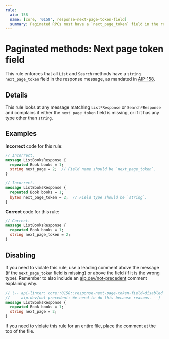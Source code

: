 ```yaml
---
rule:
  aip: 158
  name: [core, '0158', response-next-page-token-field]
  summary: Paginated RPCs must have a `next_page_token` field in the response.
---
```


# Paginated methods: Next page token field

This rule enforces that all `List` and `Search` methods have a
`string next_page_token` field in the response message, as mandated in
[AIP-158][].

## Details

This rule looks at any message matching `List*Response` or `Search*Response`
and complains if either the `next_page_token` field is missing, or if it has
any type other than `string`.

## Examples

**Incorrect** code for this rule:

```proto
// Incorrect.
message ListBooksResponse {
  repeated Book books = 1;
  string next_page = 2;  // Field name should be `next_page_token`.
}
```

```proto
// Incorrect.
message ListBooksResponse {
  repeated Book books = 1;
  bytes next_page_token = 2;  // Field type should be `string`.
}
```

**Correct** code for this rule:

```proto
// Correct.
message ListBooksResponse {
  repeated Book books = 1;
  string next_page_token = 2;
}
```

## Disabling

If you need to violate this rule, use a leading comment above the message (if
the `next_page_token` field is missing) or above the field (if it is the wrong type).
Remember to also include an [aip.dev/not-precedent][] comment explaining why.

```proto
// (-- api-linter: core::0158::response-next-page-token-field=disabled
//     aip.dev/not-precedent: We need to do this because reasons. --)
message ListBooksResponse {
  repeated Book books = 1;
  string next_page = 2;
}
```

If you need to violate this rule for an entire file, place the comment at the
top of the file.

[aip-158]: https://aip.dev/158
[aip.dev/not-precedent]: https://aip.dev/not-precedent

